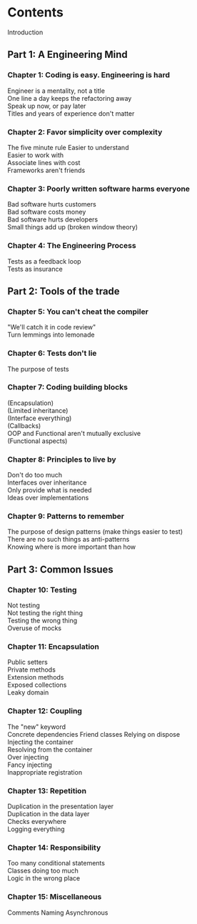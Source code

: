 # Contents

Introduction

## Part 1: A Engineering Mind

### Chapter 1: Coding is easy. Engineering is hard

Engineer is a mentality, not a title  
One line a day keeps the refactoring away  
Speak up now, or pay later  
Titles and years of experience don't matter  

### Chapter 2: Favor simplicity over complexity

The five minute rule
Easier to understand  
Easier to work with  
Associate lines with cost  
Frameworks aren't friends  

### Chapter 3: Poorly written software harms everyone

Bad software hurts customers  
Bad software costs money  
Bad software hurts developers  
Small things add up (broken window theory)  

### Chapter 4: The Engineering Process

Tests as a feedback loop  
Tests as insurance  

## Part 2: Tools of the trade

### Chapter 5: You can't cheat the compiler

"We'll catch it in code review"  
Turn lemmings into lemonade  

### Chapter 6: Tests don't lie

The purpose of tests  

### Chapter 7: Coding building blocks

(Encapsulation)  
(Limited inheritance)  
(Interface everything)  
(Callbacks)  
OOP and Functional aren't mutually exclusive  
(Functional aspects)  

### Chapter 8: Principles to live by

Don't do too much  
Interfaces over inheritance  
Only provide what is needed  
Ideas over implementations  

### Chapter 9: Patterns to remember

The purpose of design patterns (make things easier to test)  
There are no such things as anti-patterns  
Knowing where is more important than how  

## Part 3: Common Issues

### Chapter 10: Testing

Not testing  
Not testing the right thing  
Testing the wrong thing  
Overuse of mocks  

### Chapter 11: Encapsulation

Public setters  
Private methods  
Extension methods  
Exposed collections  
Leaky domain  

### Chapter 12: Coupling

The "new" keyword  
Concrete dependencies
Friend classes
Relying on dispose  
Injecting the container  
Resolving from the container  
Over injecting  
Fancy injecting  
Inappropriate registration

### Chapter 13: Repetition

Duplication in the presentation layer  
Duplication in the data layer  
Checks everywhere  
Logging everything

### Chapter 14: Responsibility

Too many conditional statements  
Classes doing too much  
Logic in the wrong place

### Chapter 15: Miscellaneous

Comments
Naming
Asynchronous